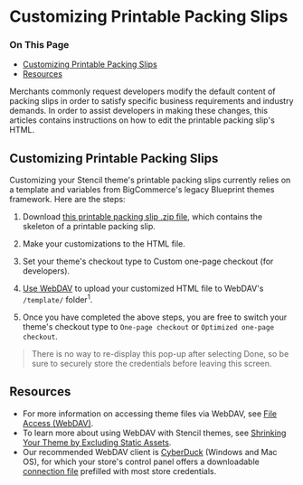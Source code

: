 <h1>Customizing Printable Packing Slips</h1>

<div class="otp" id="no-index">
	<h3> On This Page </h3>
	<ul>
    <li><a href="#customizing_packing">Customizing Printable Packing Slips</a></li>
    <li><a href="#customizing_packing_resources">Resources</a></li>
	</ul>
</div>

Merchants commonly request developers modify the default content of packing slips in order to satisfy specific business requirements and industry demands. In order to assist developers in making these changes, this articles contains instructions on how to edit the printable packing slip's HTML.

<a href='#customizing_packing' aria-hidden='true' class='block-anchor'  id='customizing_packing'></a>

## Customizing Printable Packing Slips

Customizing your Stencil theme's printable packing slips currently relies on a template and variables from BigCommerce's legacy Blueprint themes framework. Here are the steps:

1. Download [this printable packing slip .zip file](https://storage.googleapis.com/bigcommerce-production-dev-center/template-files/packing_slip_printable.zip), which contains the skeleton of a printable packing slip.

2. Make your customizations to the HTML file.

3. Set your theme's checkout type to Custom one-page checkout (for developers).

4. [Use WebDAV](https://support.bigcommerce.com/articles/Public/File-Access-WebDAV/) to upload your customized HTML file to WebDAV's `/template/` folder<sup>1</sup>.

5. Once you have completed the above steps, you are free to switch your theme's checkout type to
`One-page checkout` or `Optimized one-page checkout`.

<div class="HubBlock--callout">
<div class="CalloutBlock--">
<div class="HubBlock-content">
    
<!-- theme:  -->

> There is no way to re-display this pop-up after selecting Done, so be sure to securely store the credentials before leaving this screen.

</div>
</div>
</div>

<a href='#customizing_packing_resources' aria-hidden='true' class='block-anchor'  id='customizing_packing_resources'></a>

## Resources
* For more information on accessing theme files via WebDAV, see [File Access (WebDAV)](https://support.bigcommerce.com/articles/Public/File-Access-WebDAV/).
* To learn more about using WebDAV with Stencil themes, see [Shrinking Your Theme by Excluding Static Assets](https://developer.bigcommerce.com/stencil-docs/prepare-and-upload-a-theme/shrinking-your-theme).
* Our recommended WebDAV client is [CyberDuck](https://cyberduck.io/) (Windows and Mac OS), for which your store's control panel offers a downloadable [connection file](https://forum.bigcommerce.com/s/article/File-Access-WebDAV#login-info) prefilled with most store credentials.

